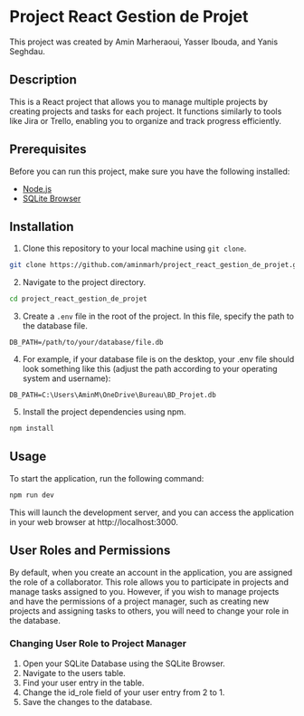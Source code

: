 # Project React Gestion de Projet

This project was created by Amin Marheraoui, Yasser Ibouda, and Yanis Seghdau.

## Description

This is a React project that allows you to manage multiple projects by creating projects and tasks for each project. It functions similarly to tools like Jira or Trello, enabling you to organize and track progress efficiently.
## Prerequisites

Before you can run this project, make sure you have the following installed:

- [Node.js](https://nodejs.org/)
- [SQLite Browser](https://sqlitebrowser.org/dl/)

## Installation

1. Clone this repository to your local machine using `git clone`.

```bash
git clone https://github.com/aminmarh/project_react_gestion_de_projet.git
```

2. Navigate to the project directory.

```bash
cd project_react_gestion_de_projet
```

3. Create a `.env` file in the root of the project. In this file, specify the path to the database file.

```
DB_PATH=/path/to/your/database/file.db
```

4. For example, if your database file is on the desktop, your .env file should look something like this (adjust the path according to your operating system and username):

```
DB_PATH=C:\Users\AminM\OneDrive\Bureau\BD_Projet.db
```

5. Install the project dependencies using npm.

```bash
npm install
```

## Usage

To start the application, run the following command:

```bash
npm run dev
```

This will launch the development server, and you can access the application in your web browser at http://localhost:3000.

## User Roles and Permissions

By default, when you create an account in the application, you are assigned the role of a collaborator. This role allows you to participate in projects and manage tasks assigned to you. However, if you wish to manage projects and have the permissions of a project manager, such as creating new projects and assigning tasks to others, you will need to change your role in the database.

### Changing User Role to Project Manager

1. Open your SQLite Database using the SQLite Browser.
2. Navigate to the users table.
3. Find your user entry in the table.
4. Change the id_role field of your user entry from 2 to 1.
5. Save the changes to the database.